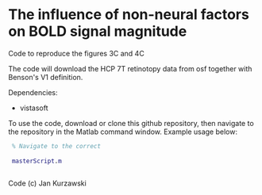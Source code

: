 # The influence of non-neural factors on BOLD signal magnitude
Code to reproduce the figures 3C and 4C 

The code will download the HCP 7T retinotopy data from osf together with Benson's V1 definition.

Dependencies:
* vistasoft

To use the code, download or clone this github repository, then navigate to the repository in the Matlab command window.
Example usage below:

``` Matlab
 % Navigate to the correct
 
 masterScript.m
 
``` 
 
 
Code (c) Jan Kurzawski

